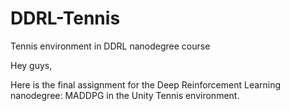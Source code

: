# DDRL-Tennis
Tennis environment in DDRL nanodegree course

Hey guys,

Here is the final assignment for the Deep Reinforcement Learning nanodegree: MADDPG in the Unity Tennis environment.
